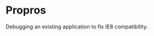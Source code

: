 <!--
  id: 2616
  slug: propros
  type: fortpolio
  content: <p>Debugging an existing application to fix IE8 compatibility.</p> 
  categories: javascript,frontend,HTML/CSS,game
  tags: IE,Javascript
  datefrom: 2014-07-03
  dateto: 2014-07-18
  incv: false
  inportfolio: false
  clients: Athand
  collaboration: 
  prizes: 
  images: 
-->

# Propros

<p>Debugging an existing application to fix IE8 compatibility.</p>

